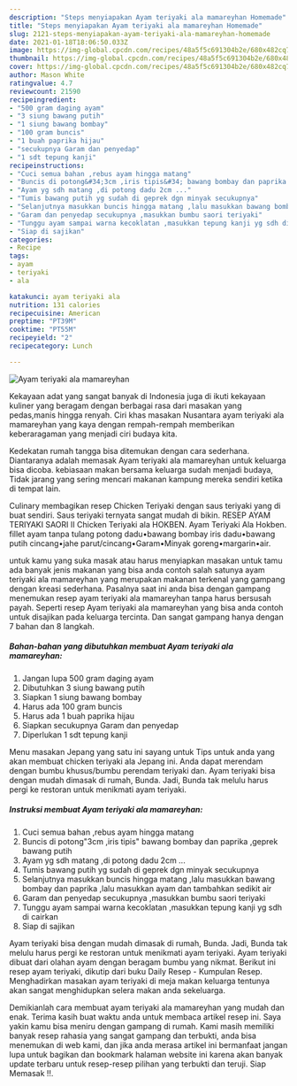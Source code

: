 ```yaml
---
description: "Steps menyiapakan Ayam teriyaki ala mamareyhan Homemade"
title: "Steps menyiapakan Ayam teriyaki ala mamareyhan Homemade"
slug: 2121-steps-menyiapakan-ayam-teriyaki-ala-mamareyhan-homemade
date: 2021-01-18T18:06:50.033Z
image: https://img-global.cpcdn.com/recipes/48a5f5c691304b2e/680x482cq70/ayam-teriyaki-ala-mamareyhan-foto-resep-utama.jpg
thumbnail: https://img-global.cpcdn.com/recipes/48a5f5c691304b2e/680x482cq70/ayam-teriyaki-ala-mamareyhan-foto-resep-utama.jpg
cover: https://img-global.cpcdn.com/recipes/48a5f5c691304b2e/680x482cq70/ayam-teriyaki-ala-mamareyhan-foto-resep-utama.jpg
author: Mason White
ratingvalue: 4.7
reviewcount: 21590
recipeingredient:
- "500 gram daging ayam"
- "3 siung bawang putih"
- "1 siung bawang bombay"
- "100 gram buncis"
- "1 buah paprika hijau"
- "secukupnya Garam dan penyedap"
- "1 sdt tepung kanji"
recipeinstructions:
- "Cuci semua bahan ,rebus ayam hingga matang"
- "Buncis di potong&#34;3cm ,iris tipis&#34; bawang bombay dan paprika ,geprek bawang putih"
- "Ayam yg sdh matang ,di potong dadu 2cm ..."
- "Tumis bawang putih yg sudah di geprek dgn minyak secukupnya"
- "Selanjutnya masukkan buncis hingga matang ,lalu masukkan bawang bombay dan paprika ,lalu masukkan ayam dan tambahkan sedikit air"
- "Garam dan penyedap secukupnya ,masukkan bumbu saori teriyaki"
- "Tunggu ayam sampai warna kecoklatan ,masukkan tepung kanji yg sdh di cairkan"
- "Siap di sajikan"
categories:
- Recipe
tags:
- ayam
- teriyaki
- ala

katakunci: ayam teriyaki ala 
nutrition: 131 calories
recipecuisine: American
preptime: "PT39M"
cooktime: "PT55M"
recipeyield: "2"
recipecategory: Lunch

---
```



![Ayam teriyaki ala mamareyhan](https://img-global.cpcdn.com/recipes/48a5f5c691304b2e/680x482cq70/ayam-teriyaki-ala-mamareyhan-foto-resep-utama.jpg)

Kekayaan adat yang sangat banyak di Indonesia juga di ikuti kekayaan kuliner yang beragam dengan berbagai rasa dari masakan yang pedas,manis hingga renyah. Ciri khas masakan Nusantara ayam teriyaki ala mamareyhan yang kaya dengan rempah-rempah memberikan keberaragaman yang menjadi ciri budaya kita.


Kedekatan rumah tangga bisa ditemukan dengan cara sederhana. Diantaranya adalah memasak Ayam teriyaki ala mamareyhan untuk keluarga bisa dicoba. kebiasaan makan bersama keluarga sudah menjadi budaya, Tidak jarang yang sering mencari makanan kampung mereka sendiri ketika di tempat lain.

Culinary membagikan resep Chicken Teriyaki dengan saus teriyaki yang di buat sendiri. Saus teriyaki ternyata sangat mudah di bikin. RESEP AYAM TERIYAKI SAORI II Chicken Teriyaki ala HOKBEN. Ayam Teriyaki Ala Hokben. fillet ayam tanpa tulang potong dadu•bawang bombay iris dadu•bawang putih cincang•jahe parut/cincang•Garam•Minyak goreng•margarin•air.

untuk kamu yang suka masak atau harus menyiapkan masakan untuk tamu ada banyak jenis makanan yang bisa anda contoh salah satunya ayam teriyaki ala mamareyhan yang merupakan makanan terkenal yang gampang dengan kreasi sederhana. Pasalnya saat ini anda bisa dengan gampang menemukan resep ayam teriyaki ala mamareyhan tanpa harus bersusah payah.
Seperti resep Ayam teriyaki ala mamareyhan yang bisa anda contoh untuk disajikan pada keluarga tercinta. Dan sangat gampang hanya dengan 7 bahan dan 8 langkah.


<!--inarticleads1-->

##### Bahan-bahan yang dibutuhkan membuat Ayam teriyaki ala mamareyhan:

1. Jangan lupa 500 gram daging ayam
1. Dibutuhkan 3 siung bawang putih
1. Siapkan 1 siung bawang bombay
1. Harus ada 100 gram buncis
1. Harus ada 1 buah paprika hijau
1. Siapkan secukupnya Garam dan penyedap
1. Diperlukan 1 sdt tepung kanji


Menu masakan Jepang yang satu ini sayang untuk Tips untuk anda yang akan membuat chicken teriyaki ala Jepang ini. Anda dapat merendam dengan bumbu khusus/bumbu perendam teriyaki dan. Ayam teriyaki bisa dengan mudah dimasak di rumah, Bunda. Jadi, Bunda tak melulu harus pergi ke restoran untuk menikmati ayam teriyaki. 

<!--inarticleads2-->

##### Instruksi membuat  Ayam teriyaki ala mamareyhan:

1. Cuci semua bahan ,rebus ayam hingga matang
1. Buncis di potong&#34;3cm ,iris tipis&#34; bawang bombay dan paprika ,geprek bawang putih
1. Ayam yg sdh matang ,di potong dadu 2cm ...
1. Tumis bawang putih yg sudah di geprek dgn minyak secukupnya
1. Selanjutnya masukkan buncis hingga matang ,lalu masukkan bawang bombay dan paprika ,lalu masukkan ayam dan tambahkan sedikit air
1. Garam dan penyedap secukupnya ,masukkan bumbu saori teriyaki
1. Tunggu ayam sampai warna kecoklatan ,masukkan tepung kanji yg sdh di cairkan
1. Siap di sajikan


Ayam teriyaki bisa dengan mudah dimasak di rumah, Bunda. Jadi, Bunda tak melulu harus pergi ke restoran untuk menikmati ayam teriyaki. Ayam teriyaki dibuat dari olahan ayam dengan beragam bumbu yang nikmat. Berikut ini resep ayam teriyaki, dikutip dari buku Daily Resep - Kumpulan Resep. Menghadirkan masakan ayam teriyaki di meja makan keluarga tentunya akan sangat menghidupkan selera makan anda sekeluarga. 

Demikianlah cara membuat ayam teriyaki ala mamareyhan yang mudah dan enak. Terima kasih buat waktu anda untuk membaca artikel resep ini. Saya yakin kamu bisa meniru dengan gampang di rumah. Kami masih memiliki banyak resep rahasia yang sangat gampang dan terbukti, anda bisa menemukan di web kami, dan jika anda merasa artikel ini bermanfaat jangan lupa untuk bagikan dan bookmark halaman website ini karena akan banyak update terbaru untuk resep-resep pilihan yang terbukti dan teruji. Siap Memasak !!. 
